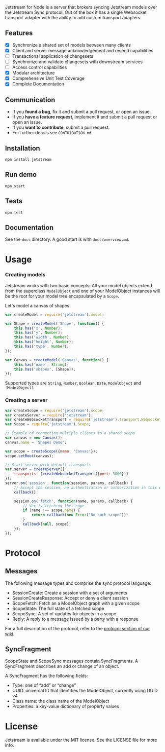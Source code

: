 Jetstream for Node is a server that brokers syncing Jetstream models over the Jetstream Sync protocol. Out of the box it has a single Websocket transport adapter with the ability to add custom transport adapters.

## Features

- [x] Synchronize a shared set of models between many clients
- [x] Client and server message acknowledgement and resend capabilities
- [ ] Transactional application of changesets
- [ ] Synchronize and validate changesets with downstream services
- [ ] Access control capabilities
- [x] Modular architecture
- [x] Comprehensive Unit Test Coverage
- [x] Complete Documentation

## Communication

- If you **found a bug**, fix it and submit a pull request, or open an issue.
- If you **have a feature request**, implement it and submit a pull request or open an issue.
- If you **want to contribute**, submit a pull request.
- For further details see `CONTRIBUTION.md`.

## Installation

`npm install jetstream`

## Run demo

`npm start`

## Tests

`npm test`

## Documentation

See the `docs` directory. A good start is with `docs/overview.md`.

# Usage

### Creating models

Jetstream works with two basic concepts: All your model objects extend from the superclass `ModelObject` and one of your ModelObject instances will be the root for your model tree encapsulated by a `Scope`.

Let's model a canvas of shapes:

```js
var createModel = require('jetstream').model;

var Shape = createModel('Shape', function() {
    this.has('x', Number);
    this.has('y', Number);
    this.has('width', Number);
    this.has('height', Number);
    this.has('type', Number);
});

var Canvas = createModel('Canvas', function() {
    this.has('name', String);
    this.has('shapes', [Shape]);
});
```

Supported types are `String`, `Number`, `Boolean`, `Date`, `ModelObject` and `[ModelObject]`

### Creating a server

```js
var createScope = require('jetstream').scope;
var createServer = require('jetstream');
var createWebsocketTransport = require('jetstream').transport.WebsocketTransport.configure;
var Scope = require('jetstream').Scope;

// Example of connecting multiple clients to a shared scope
var canvas = new Canvas();
canvas.name = 'Shapes Demo';

var scope = createScope({name: 'Canvas'});
scope.setRoot(canvas);

// Start server with default transports
var server = createServer({
    transports: [createWebsocketTransport({port: 3000})]
});
server.on('session', function(session, params, callback) {
    // Accept the session, no authentication or authorization in this example
    callback();

    session.on('fetch', function(name, params, callback) {
        // Verify fetching the scope 
        if (name !== scope.name) {
            return callback(new Error('No such scope'));
        }
        callback(null, scope);
    });
});

```

# Protocol

## Messages

The following message types and comprise the sync protocol language:
- SessionCreate: Create a session with a set of arguments
- SessionCreateResponse: Accept or deny a client session
- ScopeFetch: Fetch an a ModelObject graph with a given scope
- ScopeState: The full state of a fetched scope 
- ScopeSync: A set of updates for objects in a scope
- Reply: A reply to a message issued by a party with a response

For a full description of the protocol, refer to the [protocol section of our wiki]( https://github.com/uber/jetstream/wiki/Protocol).

## SyncFragment

ScopeState and ScopeSync messages contain SyncFragments. A SyncFragment describes an add or change of an object.

A SyncFragment has the following fields:
- Type: one of “add” or “change”
- UUID: universal ID that identifies the ModelObject, currently using UUID v4
- Class name: the class name of the ModelObject
- Properties: a key-value dictionary of property values

# License

Jetstream is available under the MIT license. See the LICENSE file for more info.
